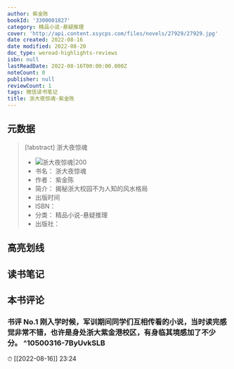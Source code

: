 ```yaml
---
author: 紫金陈
bookId: '3300001827'
category: 精品小说-悬疑推理
cover: 'http://api.content.xsycps.com/files/novels/27929/27929.jpg'
date created: 2022-08-16
date modified: 2022-08-20
doc_type: weread-highlights-reviews
isbn: null
lastReadDate: 2022-08-16T00:00:00.000Z
noteCount: 0
publisher: null
reviewCount: 1
tags: 微信读书笔记
title: 浙大夜惊魂-紫金陈
---
```


## 元数据

> [!abstract] 浙大夜惊魂
> - ![ 浙大夜惊魂|200](http://api.content.xsycps.com/files/novels/27929/27929.jpg)
> - 书名： 浙大夜惊魂
> - 作者： 紫金陈
> - 简介： 揭秘浙大校园不为人知的风水格局
> - 出版时间
> - ISBN：
> - 分类： 精品小说-悬疑推理
> - 出版社：

## 高亮划线

## 读书笔记

## 本书评论

### 书评 No.1 刚入学时候，军训期间同学们互相传看的小说，当时读完感觉非常不错，也许是身处浙大紫金港校区，有身临其境感加了不少分。 ^10500316-7ByUvkSLB

⏱ [[2022-08-16]] 23:24

